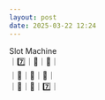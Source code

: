 ```yaml
---
layout: post
date: 2025-03-22 12:24
---
```


Slot Machine<br />
｜7️⃣｜🔔｜💎｜<br />
｜🤡｜🍇｜🍇｜<br />
｜🍇｜🍒｜7️⃣｜<br />

